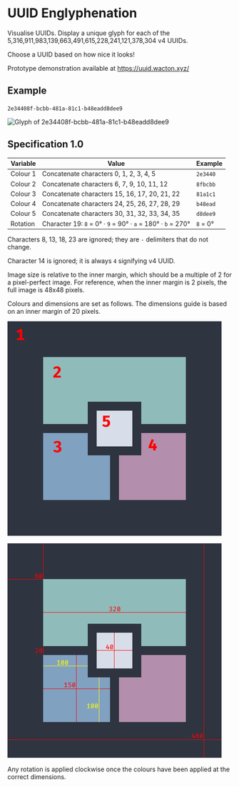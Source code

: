 # UUID Englyphenation
Visualise UUIDs. Display a unique glyph for each of the 5,316,911,983,139,663,491,615,228,241,121,378,304 v4 UUIDs.

Choose a UUID based on how nice it looks!

Prototype demonstration available at https://uuid.wacton.xyz/

## Example

`2e34408f-bcbb-481a-81c1-b48eadd8dee9`

![Glyph of 2e34408f-bcbb-481a-81c1-b48eadd8dee9](https://uuid.wacton.xyz/2e34408f-bcbb-481a-81c1-b48eadd8dee9)

## Specification 1.0

| Variable  | Value                                                        | Example  |
|-----------|--------------------------------------------------------------|----------|
| Colour 1  | Concatenate characters 0, 1, 2, 3, 4, 5                      | `2e3440` |
| Colour 2  | Concatenate characters 6, 7, 9, 10, 11, 12                   | `8fbcbb` | 
| Colour 3  | Concatenate characters 15, 16, 17, 20, 21, 22                | `81a1c1` |
| Colour 4  | Concatenate characters 24, 25, 26, 27, 28, 29                | `b48ead` |
| Colour 5  | Concatenate characters 30, 31, 32, 33, 34, 35                | `d8dee9` |
| Rotation  | Character 19: `8` = 0° · `9` = 90° · `a` = 180° · `b` = 270° | `8` = 0° |

Characters 8, 13, 18, 23 are ignored; they are `-` delimiters that do not change.

Character 14 is ignored; it is always `4` signifying v4 UUID.

Image size is relative to the inner margin, which should be a multiple of 2 for a pixel-perfect image.
For reference, when the inner margin is 2 pixels, the full image is 48x48 pixels.

Colours and dimensions are set as follows. The dimensions guide is based on an inner margin of 20 pixels.

![Glyph colours](./Colours.png)

![Glyph dimensions](./Dimensions.png)

Any rotation is applied clockwise once the colours have been applied at the correct dimensions.
